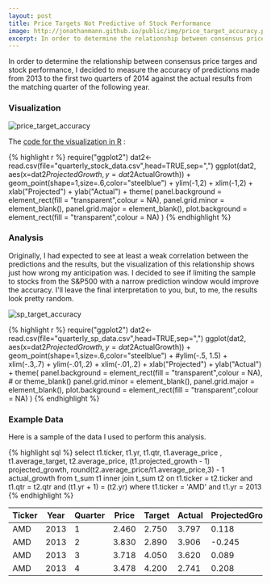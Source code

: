 ```yaml
---
layout: post
title: Price Targets Not Predictive of Stock Performance
image: http://jonathanmann.github.io/public/img/price_target_accuracy.png
excerpt: In order to determine the relationship between consensus price targes and stock performance, I decided to measure the accuracy of predictions made from 2013 to the first two quarters of 2014 against the actual results from the matching quarter of the following year.  
---
```


In order to determine the relationship between consensus price targes and stock performance, I decided to measure the accuracy of predictions made from 2013 to the first two quarters of 2014 against the actual results from the matching quarter of the following year.

### Visualization 

![price_target_accuracy](http://jonathanmann.github.io/public/img/price_target_accuracy.png) 

The [code for the visualization in R](https://github.com/jonathanmann/blog_examples/blob/master/price_target_accuracy_in_R/price_target_accuracy.R) :

{% highlight r %}
require("ggplot2")
dat2<- read.csv(file="quarterly_stock_data.csv",head=TRUE,sep=",")
ggplot(dat2, aes(x=dat2$ProjectedGrowth, y=dat2$ActualGrowth)) + geom_point(shape=1,size=.6,color="steelblue") + 
  ylim(-1,2) + xlim(-1,2) +
  xlab("Projected") + ylab("Actual") + theme(
    panel.background = element_rect(fill = "transparent",colour = NA), 
    panel.grid.minor = element_blank(), 
    panel.grid.major = element_blank(),
    plot.background = element_rect(fill = "transparent",colour = NA)
  )
{% endhighlight %}

### Analysis

Originally, I had expected to see at least a weak correlation between the predictions and the results, but the visualization of this relationship shows just how wrong my anticipation was. I decided to see if limiting the sample to stocks from the S&P500 with a narrow prediction window would improve the accuracy. I'll leave the final interpretation to you, but, to me, the results look pretty random.

![sp_target_accuracy](http://jonathanmann.github.io/public/img/sp_target_accuracy.png) 

{% highlight r %}
require("ggplot2")
dat2<- read.csv(file="quarterly_sp_data.csv",head=TRUE,sep=",")
ggplot(dat2, aes(x=dat2$ProjectedGrowth, y=dat2$ActualGrowth)) + geom_point(shape=1,size=.6,color="steelblue") + 
  #ylim(-.5, 1.5) + xlim(-.3,.7) + 
  ylim(-.01,.2) + xlim(-.01,.2) +
  xlab("Projected") + ylab("Actual") + theme(
    panel.background = element_rect(fill = "transparent",colour = NA), # or theme_blank()
    panel.grid.minor = element_blank(), 
    panel.grid.major = element_blank(),
    plot.background = element_rect(fill = "transparent",colour = NA)
  )
{% endhighlight %}

### Example Data

Here is a sample of the data I used to perform this analysis.

{% highlight sql %}
select t1.ticker, t1.yr, t1.qtr, t1.average_price , t1.average_target, t2.average_price, 
(t1.projected_growth - 1) projected_growth, round(t2.average_price/t1.average_price,3) - 1 actual_growth
from t_sum t1 inner join t_sum t2 on t1.ticker = t2.ticker 
and t1.qtr = t2.qtr and (t1.yr + 1) = (t2.yr)
where t1.ticker = 'AMD' and t1.yr = 2013
{% endhighlight %}


<table>
  <thead>
    <tr>
      <th>Ticker</th>
	  <th>Year</th>
	  <th>Quarter</th>
	  <th>Price</th>
      <th>Target</th>
      <th>Actual</th>
      <th>ProjectedGrowth</th>
      <th>ActualGrowth</th>
    </tr>
  </thead>
  <tbody>
    <tr>
      <td>AMD</td>
      <td>2013</td>
	  <td>1</td>
      <td>2.460</td>
	  <td>2.750</td>
	  <td>3.797</td>
	  <td>0.118</td>
	  <td>0.543</td>
    </tr>
     <tr>
      <td>AMD</td>
      <td>2013</td>
	  <td>2</td>
      <td>3.830</td>
	  <td>2.890</td>
	  <td>3.906</td>
	  <td>-0.245</td>
	  <td>0.020</td>
    </tr>  
     <tr>
      <td>AMD</td>
      <td>2013</td>
	  <td>3</td>
      <td>3.718</td>
	  <td>4.050</td>
	  <td>3.620</td>
	  <td>0.089</td>
	  <td>-0.026</td>
    </tr>
     <tr>
      <td>AMD</td>
      <td>2013</td>
	  <td>4</td>
      <td>3.478</td>
	  <td>4.200</td>
	  <td>2.741</td>
	  <td>0.208</td>
	  <td>-0.212</td>
    </tr> 
  </tbody>
</table>
